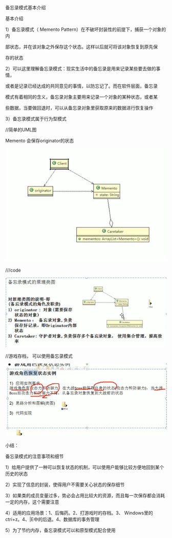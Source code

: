 备忘录模式基本介绍

基本介绍

1）备忘录模式（ Memento Pattern）在不破坏封装性的前提下，捕获一个对象的内

部状态，并在该对象之外保存这个状态。这样以后就可将该对象恢复到原先保

存的状态

2）可以这里理解备忘录模式：现实生活中的备忘录是用来记录某些要去做的事情，

或者是记录已经达成的共同意见的事情，以防忘记了。而在软件层面，备忘录

模式有着相同的含义，备忘录对象主要用来记录一个对象的某种状态，或者某

些数据，当要做回退时，可以从备忘录对象里获取原来的数据进行恢复操作

3）备忘录模式属于行为型模式



//简单的UML图

Memento 会保存originator的状态

![img](_assets/备忘录模式/1606964636225-3db226b3-cfde-4d4f-b1a2-790af96362b4.png)



///code









![img](_assets/备忘录模式/1606966276637-3e3e87a6-1c4e-4e70-af09-759ea18bd8df.png)





//游戏存档， 可以使用备忘录模式

![img](_assets/备忘录模式/1606966341531-a9d1aa23-dab3-4b2b-9cde-176bc75284e6.png)



小结：

备忘录模式的注意事项和细节

1）给用户提供了一种可以恢复状态的机制，可以使用户能够比较方便地回到某个历史的状态

2）实现了信息的封装，使得用户不需要关心状态的保存细节

3）如果类的成员变量过多，势必会占用比较大的资源，而且每一次保存都会消耗一定的内存，这个需要注意

4）适用的应用场景：1、后悔药。2、打游戏时的存档。3、 Windows里的ctri+z。4、|E中的后退。4、数据库的事务管理

5）为了节约内存，备忘录模式可以和原型模式配合使用